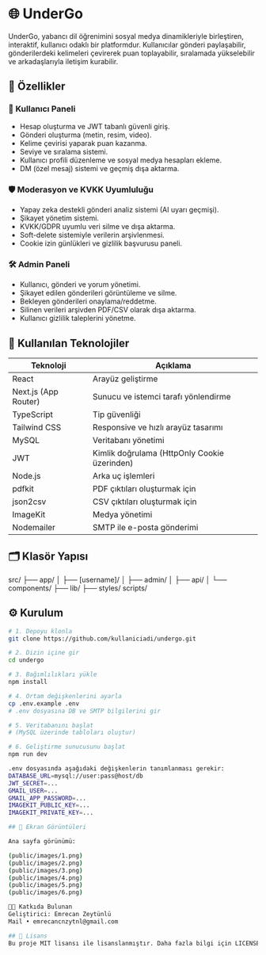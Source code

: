 # 🌐 UnderGo

UnderGo, yabancı dil öğrenimini sosyal medya dinamikleriyle birleştiren, interaktif, kullanıcı odaklı bir platformdur. Kullanıcılar gönderi paylaşabilir, gönderilerdeki kelimeleri çevirerek puan toplayabilir, sıralamada yükselebilir ve arkadaşlarıyla iletişim kurabilir.

## 🚀 Özellikler

### 👥 Kullanıcı Paneli
- Hesap oluşturma ve JWT tabanlı güvenli giriş.
- Gönderi oluşturma (metin, resim, video).
- Kelime çevirisi yaparak puan kazanma.
- Seviye ve sıralama sistemi.
- Kullanıcı profili düzenleme ve sosyal medya hesapları ekleme.
- DM (özel mesaj) sistemi ve geçmiş dışa aktarma.

### 🛡️ Moderasyon ve KVKK Uyumluluğu
- Yapay zeka destekli gönderi analiz sistemi (AI uyarı geçmişi).
- Şikayet yönetim sistemi.
- KVKK/GDPR uyumlu veri silme ve dışa aktarma.
- Soft-delete sistemiyle verilerin arşivlenmesi.
- Cookie izin günlükleri ve gizlilik başvurusu paneli.

### 🛠️ Admin Paneli
- Kullanıcı, gönderi ve yorum yönetimi.
- Şikayet edilen gönderileri görüntüleme ve silme.
- Bekleyen gönderileri onaylama/reddetme.
- Silinen verileri arşivden PDF/CSV olarak dışa aktarma.
- Kullanıcı gizlilik taleplerini yönetme.

## 🧰 Kullanılan Teknolojiler

| Teknoloji        | Açıklama                                      |
|------------------|-----------------------------------------------|
| React            | Arayüz geliştirme                             |
| Next.js (App Router) | Sunucu ve istemci tarafı yönlendirme       |
| TypeScript       | Tip güvenliği                                 |
| Tailwind CSS     | Responsive ve hızlı arayüz tasarımı           |
| MySQL            | Veritabanı yönetimi                           |
| JWT              | Kimlik doğrulama (HttpOnly Cookie üzerinden) |
| Node.js          | Arka uç işlemleri                             |
| pdfkit           | PDF çıktıları oluşturmak için                 |
| json2csv         | CSV çıktıları oluşturmak için                 |
| ImageKit         | Medya yönetimi                                |
| Nodemailer       | SMTP ile e-posta gönderimi                    |
## 🗂️ Klasör Yapısı
src/
├── app/
│ ├── [username]/
│ ├── admin/
│ ├── api/
│ └── components/
├── lib/
├── styles/
scripts/
## ⚙️ Kurulum

```bash
# 1. Depoyu klonla
git clone https://github.com/kullaniciadi/undergo.git

# 2. Dizin içine gir
cd undergo

# 3. Bağımlılıkları yükle
npm install

# 4. Ortam değişkenlerini ayarla
cp .env.example .env
# .env dosyasına DB ve SMTP bilgilerini gir

# 5. Veritabanını başlat
# (MySQL üzerinde tabloları oluştur)

# 6. Geliştirme sunucusunu başlat
npm run dev

.env dosyasında aşağıdaki değişkenlerin tanımlanması gerekir:
DATABASE_URL=mysql://user:pass@host/db
JWT_SECRET=...
GMAIL_USER=...
GMAIL_APP_PASSWORD=...
IMAGEKIT_PUBLIC_KEY=...
IMAGEKIT_PRIVATE_KEY=...

## 📸 Ekran Görüntüleri

Ana sayfa görünümü:

(public/images/1.png)
(public/images/2.png)
(public/images/3.png)
(public/images/4.png)
(public/images/5.png)
(public/images/6.png)

👨‍💻 Katkıda Bulunan
Geliştirici: Emrecan Zeytünlü
Mail • emrecancnzytnl@gmail.com

## 📄 Lisans
Bu proje MIT lisansı ile lisanslanmıştır. Daha fazla bilgi için LICENSE dosyasına göz atın.


